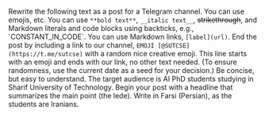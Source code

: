 Rewrite the following text as a post for a Telegram channel. You can use emojis, etc. You can use `**bold text**`, `__italic text__`, ~~strikethrough~~, and Markdown literals and code blocks using backticks, e.g., \`CONSTANT_IN_CODE\`. You can use Markdown links, `[label](url)`. End the post by including a link to our channel, `EMOJI [@SUTCSE](https://t.me/sutcse)` with a random nice creative emoji. This line starts with an emoji and ends with our link, no other text needed. (To ensure randomness, use the current date as a seed for your decision.) Be concise, but easy to understand. The target audience is AI PhD students studying in Sharif University of Technology. Begin your post with a headline that summarizes the main point (the lede). Write in Farsi (Persian), as the students are Iranians.
